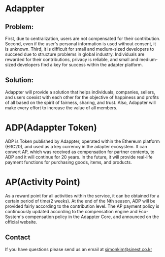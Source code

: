 # Adappter

## Problem:
First, due to centralization, users are not compensated for their contribution. Second, even if the user's personal information is used without consent, it is unknown. Third, it is difficult for small and medium-sized developers to succeed due to structure problems in global industry. Individuals are rewarded for their contributions, privacy is reliable, and small and medium-sized developers find a key for success within the adapter platform. 

## Solution:
Adappter will provide a solution that helps individuals, companies, sellers, and users coexist with each other for the objective of happiness and profits of all based on the spirit of fairness, sharing, and trust. Also, Adappter will make every effort to increase the value of all members.

# ADP(Adappter Token)
ADP is Token published by Adappter, operated within the Ethereum platform (ERC20), and used as a key currency in the adapter ecosystem. It can convert AP, which was received as compensation for partner contents, to ADP and it will continue for 20 years. In the future, it will provide real-life payment functions for purchasing goods, items, and products.

# AP(Activity Point)
As a reward point for all activities within the service, it can be obtained for a certain period of time(2 weeks). At the end of the Nth season, ADP will be provided fairly according to the contribution level. The AP payment policy is continuously updated according to the compensation engine and Eco-System's compensation policy in the Adappter Core, and announced on the official website. 


## Contact
If you have questions please send us an email at simonkim@sinest.co.kr
